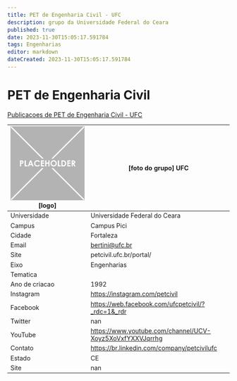 ```yaml
---
title: PET de Engenharia Civil - UFC
description: grupo da Universidade Federal do Ceara
published: true
date: 2023-11-30T15:05:17.591784
tags: Engenharias
editor: markdown
dateCreated: 2023-11-30T15:05:17.591784
---
```


# PET de Engenharia Civil

[Publicacoes de PET de Engenharia Civil - UFC](/atividade/38PETdeEngenhariaCivilUFC/feed)

| ![placeholder.png](/placeholder.png) [logo] | [foto do grupo] UFC         |
| ------------------------------------------- | ------------------------------------------------- |
| Universidade                                | Universidade Federal do Ceara      |
| Campus                                      | Campus Pici            |
| Cidade                                      | Fortaleza             |
| Email                                       | bertini@ufc.br             |
| Site                                        | petcivil.ufc.br/portal/              |
| Eixo                                        | Engenharias              |
| Tematica                                    |           |
| Ano de criacao                              | 1992        |
| Instagram                                   | https://instagram.com/petcivil         |
| Facebook                                    | https://web.facebook.com/ufcpetcivil/?_rdc=1&_rdr          |
| Twitter                                     | nan           |
| YouTube                                     | https://www.youtube.com/channel/UCV-Xoyz5XoVxfYXXVJqrrhg           |
| Contato                                     | https://br.linkedin.com/company/petcivilufc         |
| Estado                                      |  CE            |
| Site                                        | nan |

